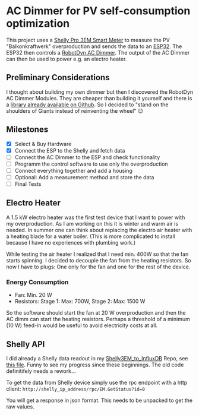 # AC Dimmer for PV self-consumption optimization

This project uses a [Shelly Pro 3EM Smart Meter](https://shelly-api-docs.shelly.cloud/gen2/Devices/Gen2/ShellyPro3EM) to measure the PV "Balkonkraftwerk" overproduction and sends the data to an [ESP32](https://www.espressif.com/sites/default/files/documentation/esp32_datasheet_en.pdf). The ESP32 then controls a [RobotDyn AC Dimmer](https://github.com/RobotDynOfficial/Documentation/wiki/AC-Light-Dimmer-Module,-1-Channel,-3.3V_5V-logic,-AC-50_60hz,-220V_110V). The output of the AC Dimmer can then be used to power e.g. an electro heater.

## Preliminary Considerations

I thought about building my own dimmer but then I discovered the RobotDyn AC Dimmer Modules. They are cheaper than building it yourself and there is a [library already available on Github](https://github.com/RobotDynOfficial/RBDDimmer). So I decided to "stand on the shoulders of Giants instead of reinventing the wheel" 😉

## Milestones

- [X] Select & Buy Hardware 
- [X] Connect the ESP to the Shelly and fetch data
- [ ] Connect the AC Dimmer to the ESP and check functionality
- [ ] Programm the control software to use only the overproduction
- [ ] Connect everything together and add a housing
- [ ] Optional: Add a measurement method and store the data
- [ ] Final Tests

## Electro Heater

A 1.5 kW electro heater was the first test device that I want to power with my overproduction. As I am working on this it is winter and warm air is needed. In summer one can think about replacing the electro air heater with a heating blade for a water boiler. (This is more complicated to install because I have no experiences with plumbing work.) 

While testing the air heater I realized that I need min. 400W so that the fan starts spinning. I decided to decouple the fan from the heating resistors. So now I have to plugs: One only for the fan and one for the rest of the device. 

### Energy Consumption

- Fan: Min. 20 W
- Resistors: Stage 1: Max: 700W, Stage 2: Max: 1500 W

So the software should start the fan at 20 W overproduction and then the AC dimm can start the heating resistors. Perhaps a threshold of a minimum (10 W) feed-in would be useful to avoid electricity costs at all.

## Shelly API

I did already a Shelly data readout in my [Shelly3EM_to_InfluxDB](https://github.com/PaulusElektrus/Shelly3EM_to_InfluxDB/tree/master) Repo, see [this file](https://github.com/PaulusElektrus/Shelly3EM_to_InfluxDB/blob/master/src/main.cpp). Funny to see my progress since these beginnings. The old code definitifely needs a rework...

To get the data from Shelly device simply use the rpc endpoint with a http client: `http://shelly_ip_address/rpc/EM.GetStatus?id=0`

You will get a response in json format. This needs to be unpacked to get the raw values.
